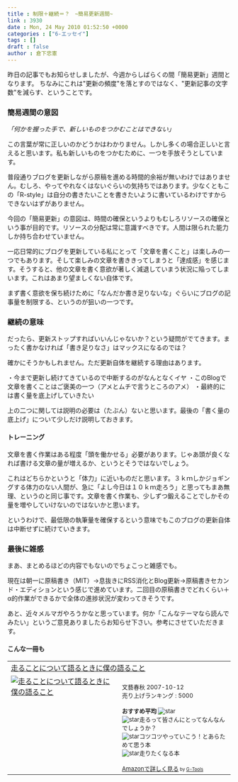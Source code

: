 ```yaml
---
title : 制限＋継続＝？　~簡易更新週間~
link : 3930
date : Mon, 24 May 2010 01:52:50 +0000
categories : ["6-エッセイ"]
tags : []
draft : false
author : 倉下忠憲
---
```


昨日の記事でもお知らせしましたが、今週からしばらくの間「簡易更新」週間となります。
ちなみにこれは"更新の頻度"を落とすのではなく、"更新記事の文字数"を減らす、ということです。

<h3>簡易週間の意図</h3>
<em>「何かを握った手で、新しいものをつかむことはできない」</em>

この言葉が常に正しいのかどうかはわかりません。しかし多くの場合正しいと言えると思います。私も新しいものをつかむために、一つを手放そうとしています。

普段通りブログを更新しながら原稿を進める時間的余裕が無いわけではありません。むしろ、やってやれなくはないぐらいの気持ちではあります。少なくともこの「R-style」は自分の書きたいことを書きたいように書いているわけですからできないはずがありません。

今回の「簡易更新」の意図は、時間の確保というよりもむしろリソースの確保という事が目的です。リソースの分配は常に意識すべきです。人間は限られた能力しか持ち合わせていません。

一応日常的にブログを更新している私にとって「文章を書くこと」は楽しみの一つでもあります。そして楽しみの文章を書ききってしまうと「達成感」を感じます。そうすると、他の文章を書く意欲が著しく減退していまう状況に陥ってしまいます。これはあまり望ましくない自体です。

まず書く意欲を保ち続けために「なんだか書き足りないな」ぐらいにブログの記事量を制限する、というのが狙いの一つです。

<h3>継続の意味</h3>
だったら、更新ストップすればいいんじゃないか？という疑問がでてきます。まったく書かなければ「書き足りなさ」はマックスになるのでは？

確かにそうかもしれません。ただ更新自体を継続する理由はあります。

・今まで更新し続けてきているので中断するのがなんとなくイヤ
・このBlogで文章を書くことはご褒美の一つ（アメとムチで言うところのアメ）
・最終的には書く量を底上げしていきたい

上の二つに関しては説明の必要は（たぶん）ないと思います。最後の「書く量の底上げ」について少しだけ説明しておきます。
<h4>トレーニング</h4>
文章を書く作業はある程度「頭を働かせる」必要があります。じゃあ頭が良くなれば書ける文章の量が増えるか、というとそうではないでしょう。

これはどちらかというと「体力」に近いものだと思います。３ｋｍしかジョギングする体力のない人間が、急に「よし今日は１０ｋｍ走ろう」と思ってもまあ無理、というのと同じ事です。文章を書く作業も、少しずつ鍛えることでしかその量を増やしていけないのではないかと思います。

というわけで、最低限の執筆量を確保するという意味でもこのブログの更新自体は中断せずに続けていきます。

<h3>最後に雑感</h3>
まあ、まとめるほどの内容でもないのでちょこっと雑感でも。

現在は朝一に原稿書き（MIT）→息抜きにRSS消化とBlog更新→原稿書きセカンド・エディションという感じで進めています。二回目の原稿書きでどれくらい＋α的作業ができるかで全体の進捗状況が変わってきそうです。

あと、近々メルマガやろうかなと思っています。何か「こんなテーマなら読んでみたい」というご意見ありましたらお知らせ下さい。参考にさせていただきます。

<h4>こんな一冊も</h4>
<table  border="0" cellpadding="5"><tr><td colspan="2"><a href="http://www.amazon.co.jp/%E8%B5%B0%E3%82%8B%E3%81%93%E3%81%A8%E3%81%AB%E3%81%A4%E3%81%84%E3%81%A6%E8%AA%9E%E3%82%8B%E3%81%A8%E3%81%8D%E3%81%AB%E5%83%95%E3%81%AE%E8%AA%9E%E3%82%8B%E3%81%93%E3%81%A8-%E6%9D%91%E4%B8%8A-%E6%98%A5%E6%A8%B9/dp/416369580X%3FSubscriptionId%3D15SMZCTB9V8NGR2TW082%26tag%3Drashita1000-22%26linkCode%3Dxm2%26camp%3D2025%26creative%3D165953%26creativeASIN%3D416369580X" target="_top">走ることについて語るときに僕の語ること</a><img src="http://www.assoc-amazon.jp/e/ir?t=rashita1000-22&l=ur2&o=9" width="1" height="1" style="border: none;" alt="" /></td></tr><tr><td valign="top"><a href="http://www.amazon.co.jp/%E8%B5%B0%E3%82%8B%E3%81%93%E3%81%A8%E3%81%AB%E3%81%A4%E3%81%84%E3%81%A6%E8%AA%9E%E3%82%8B%E3%81%A8%E3%81%8D%E3%81%AB%E5%83%95%E3%81%AE%E8%AA%9E%E3%82%8B%E3%81%93%E3%81%A8-%E6%9D%91%E4%B8%8A-%E6%98%A5%E6%A8%B9/dp/416369580X%3FSubscriptionId%3D15SMZCTB9V8NGR2TW082%26tag%3Drashita1000-22%26linkCode%3Dxm2%26camp%3D2025%26creative%3D165953%26creativeASIN%3D416369580X" target="_top"><img src="http://ecx.images-amazon.com/images/I/41taA4LrfoL._SL160_.jpg" border="0" alt="走ることについて語るときに僕の語ること" /></a></td><td valign="top"><font size="-1"><br />文藝春秋  2007-10-12<br />売り上げランキング : 5000<br /><br /><strong>おすすめ平均  </strong><img src="http://g-images.amazon.com/images/G/01/detail/stars-4-5.gif" alt="star" /><br /><img src="http://g-images.amazon.com/images/G/01/detail/stars-5-0.gif" alt="star" />走るって皆さんにとってなんなんでしょうか？<br /><img src="http://g-images.amazon.com/images/G/01/detail/stars-5-0.gif" alt="star" />コツコツやっていこう！とあらためて思う本<br /><img src="http://g-images.amazon.com/images/G/01/detail/stars-5-0.gif" alt="star" />走りたくなる本<br /><br /><a href="http://www.amazon.co.jp/%E8%B5%B0%E3%82%8B%E3%81%93%E3%81%A8%E3%81%AB%E3%81%A4%E3%81%84%E3%81%A6%E8%AA%9E%E3%82%8B%E3%81%A8%E3%81%8D%E3%81%AB%E5%83%95%E3%81%AE%E8%AA%9E%E3%82%8B%E3%81%93%E3%81%A8-%E6%9D%91%E4%B8%8A-%E6%98%A5%E6%A8%B9/dp/416369580X%3FSubscriptionId%3D15SMZCTB9V8NGR2TW082%26tag%3Drashita1000-22%26linkCode%3Dxm2%26camp%3D2025%26creative%3D165953%26creativeASIN%3D416369580X" target="_top">Amazonで詳しく見る</a></font><font size="-2"> by <a href="http://www.goodpic.com/mt/aws/index.html" >G-Tools</a></font></td></tr></table>
